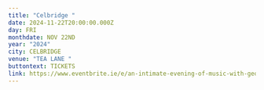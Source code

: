 ```yaml
---
title: "Celbridge "
date: 2024-11-22T20:00:00.000Z
day: FRI
monthdate: NOV 22ND
year: "2024"
city: CELBRIDGE
venue: "TEA LANE "
buttontext: TICKETS
link: https://www.eventbrite.ie/e/an-intimate-evening-of-music-with-george-murphy-tickets-854362690807
---
```

